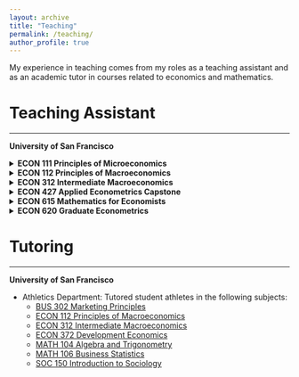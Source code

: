 ```yaml
---
layout: archive
title: "Teaching"
permalink: /teaching/
author_profile: true
---
```


My experience in teaching comes from my roles as a teaching assistant and as an academic tutor in courses related to economics and mathematics.

Teaching Assistant
========

- - - - - - 

**University of San Francisco**

<details>
  <summary> <strong> ECON 111 Principles of Microeconomics</strong> </summary>
   <ul>
     <li> Instructor: <a href="https://normanlo4319.github.io/Norman_Lo_Web/" target="_blank"> Norman Lo </a></li>
     <li><a href="https://catalog.usfca.edu/preview_course_nopop.php?catoid=22&coid=186538" target="_blank">Course Link</a></li>
   </ul>
</details>  

<details>
  <summary> <strong> ECON 112 Principles of Macroeconomics</strong> </summary>
   <ul>
     <li> Instructor: <a href="https://www.usfca.edu/faculty/todd-fitch" target="_blank"> Todd Fitch </a></li>
     <li><a href="https://catalog.usfca.edu/preview_course_nopop.php?catoid=22&coid=186539" target="_blank">Course Link</a></li>
   </ul>
</details>  
  
<details>
  <summary> <strong> ECON 312 Intermediate Macroeconomics</strong> </summary>
   <ul>
     <li> Instructor: <a href="https://www.usfca.edu/faculty/todd-fitch" target="_blank"> Todd Fitch </a></li>
     <li><a href="https://catalog.usfca.edu/preview_course_nopop.php?catoid=22&coid=186549" target="_blank">Course Link</a></li>
   </ul>
</details>  

<details>
  <summary> <strong> ECON 427 Applied Econometrics Capstone</strong> </summary>
   <ul>
     <li> Instructor: <a href="https://scholar.google.com/citations?user=c97cvAwAAAAJ&hl=en" target="_blank"> Michael Jonas </a></li>
     <li><a href="https://catalog.usfca.edu/preview_course_nopop.php?catoid=22&coid=189556" target="_blank">Course Link</a></li>
   </ul>
</details>  

<details>
  <summary> <strong> ECON 615 Mathematics for Economists</strong> </summary>
   <ul>
     <li> Instructor: <a href="https://www.alessandracassar.net/" target="_blank"> Alessandra Cassar </a></li>
     <li><a href="https://catalog.usfca.edu/preview_program.php?catoid=22&poid=13244&returnto=3107" target="_blank">Course Link</a></li>
   </ul>
</details>  

<details>
  <summary> <strong> ECON 620 Graduate Econometrics</strong> </summary>
   <ul>
     <li> Instructor: <a href="https://sites.google.com/site/jesseanttilahughes/" target="_blank"> Jesse Antilla-Hughes </a></li>
     <li><a href="https://catalog.usfca.edu/preview_program.php?catoid=22&poid=13244&returnto=3107" target="_blank">Course Link</a></li>
   </ul>
</details>  


Tutoring
========

- - - - - - 

**University of San Francisco**
* Athletics Department: Tutored student athletes in the following subjects:
  * [BUS 302 Marketing Principles](https://catalog.usfca.edu/preview_course_nopop.php?catoid=35&coid=530317)
  * [ECON 112 Principles of Macroeconomics](https://catalog.usfca.edu/preview_course_nopop.php?catoid=22&coid=186539)
  * [ECON 312 Intermediate Macroeconomics](https://catalog.usfca.edu/preview_course_nopop.php?catoid=22&coid=186549)
  * [ECON 372 Development Economics](https://catalog.usfca.edu/preview_course_nopop.php?catoid=22&coid=186554)
  * [MATH 104 Algebra and Trigonometry](https://catalog.usfca.edu/preview_course_nopop.php?catoid=35&coid=531753)
  * [MATH 106 Business Statistics](https://catalog.usfca.edu/preview_program.php?catoid=22&poid=34872&returnto=3104)
  * [SOC 150 Introduction to Sociology](https://catalog.usfca.edu/preview_course_nopop.php?catoid=22&coid=188652)


